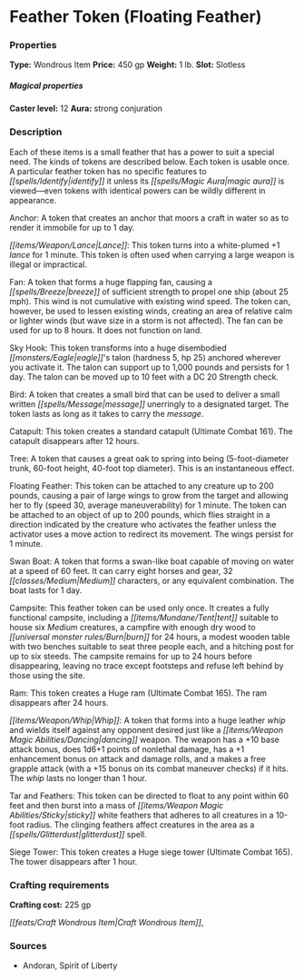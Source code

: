﻿---
Title: "Feather Token (Floating Feather)"
Type: "Wondrous Item"
Price: "450 gp"
Weight: "1 lb."
Slot: "Slotless"
Caster level: "12"
Aura: "strong conjuration"
Description: |
  "Each of these items is a small feather that has a power to suit a special need. The kinds of tokens are described below. Each token is usable once. A particular feather token has no specific features to identify it unless its magic aura is viewed—even tokens with identical powers can be wildly different in appearance.
  _Anchor_: A token that creates an anchor that moors a craft in water so as to render it immobile for up to 1 day.
  _Lance_: This token turns into a white-plumed _+1 lance_ for 1 minute. This token is often used when carrying a large weapon is illegal or impractical.
  _Fan_: A token that forms a huge flapping fan, causing a breeze of sufficient strength to propel one ship (about 25 mph). This wind is not cumulative with existing wind speed. The token can, however, be used to lessen existing winds, creating an area of relative calm or lighter winds (but wave size in a storm is not affected). The fan can be used for up to 8 hours. It does not function on land.
  _Sky Hook_: This token transforms into a huge disembodied eagle's talon (hardness 5, hp 25) anchored wherever you activate it. The talon can support up to 1,000 pounds and persists for 1 day. The talon can be moved up to 10 feet with a DC 20 Strength check.
  _Bird_: A token that creates a small bird that can be used to deliver a small written message unerringly to a designated target. The token lasts as long as it takes to carry the message.
  _Catapult_: This token creates a standard catapult (_Ultimate Combat_ 161). The catapult disappears after 12 hours.
  _Tree_: A token that causes a great oak to spring into being (5-foot-diameter trunk, 60-foot height, 40-foot top diameter). This is an instantaneous effect.
  _Floating Feather_: This token can be attached to any creature up to 200 pounds, causing a pair of large wings to grow from the target and allowing her to fly (speed 30, average maneuverability) for 1 minute. The token can be attached to an object of up to 200 pounds, which flies straight in a direction indicated by the creature who activates the feather unless the activator uses a move action to redirect its movement. The wings persist for 1 minute.
  _Swan Boat_: A token that forms a swan-like boat capable of moving on water at a speed of 60 feet. It can carry eight horses and gear, 32 Medium characters, or any equivalent combination. The boat lasts for 1 day.
  _Campsite_: This feather token can be used only once. It creates a fully functional campsite, including a tent suitable to house six Medium creatures, a campfire with enough dry wood to burn for 24 hours, a modest wooden table with two benches suitable to seat three people each, and a hitching post for up to six steeds. The campsite remains for up to 24 hours before disappearing, leaving no trace except footsteps and refuse left behind by those using the site.
  _Ram_: This token creates a Huge ram (_Ultimate Combat_ 165). The ram disappears after 24 hours.
  _Whip_: A token that forms into a huge leather whip and wields itself against any opponent desired just like a _dancing_ weapon. The weapon has a +10 base attack bonus, does 1d6+1 points of nonlethal damage, has a +1 enhancement bonus on attack and damage rolls, and a makes a free grapple attack (with a +15 bonus on its combat maneuver checks) if it hits. The whip lasts no longer than 1 hour.
  _Tar and Feathers_: This token can be directed to float to any point within 60 feet and then burst into a mass of sticky white feathers that adheres to all creatures in a 10-foot radius. The clinging feathers affect creatures in the area as a _glitterdust_ spell.
  _Siege Tower_: This token creates a Huge siege tower (_Ultimate Combat_ 165). The tower disappears after 1 hour."
Crafting cost: "225 gp"
Sources: "['Andoran, Spirit of Liberty']"
---

# Feather Token (Floating Feather)

### Properties

**Type:** Wondrous Item **Price:** 450 gp **Weight:** 1 lb. **Slot:** Slotless

##### Magical properties

**Caster level:** 12 **Aura:** strong conjuration

### Description

Each of these items is a small feather that has a power to suit a special need. The kinds of tokens are described below. Each token is usable once. A particular feather token has no specific features to _[[spells/Identify|identify]]_ it unless its _[[spells/Magic Aura|magic aura]]_ is viewed—even tokens with identical powers can be wildly different in appearance.

Anchor: A token that creates an anchor that moors a craft in water so as to render it immobile for up to 1 day.

_[[items/Weapon/Lance|Lance]]_: This token turns into a white-plumed +1 _lance_ for 1 minute. This token is often used when carrying a large weapon is illegal or impractical.

Fan: A token that forms a huge flapping fan, causing a _[[spells/Breeze|breeze]]_ of sufficient strength to propel one ship (about 25 mph). This wind is not cumulative with existing wind speed. The token can, however, be used to lessen existing winds, creating an area of relative calm or lighter winds (but wave size in a storm is not affected). The fan can be used for up to 8 hours. It does not function on land.

Sky Hook: This token transforms into a huge disembodied _[[monsters/Eagle|eagle]]_'s talon (hardness 5, hp 25) anchored wherever you activate it. The talon can support up to 1,000 pounds and persists for 1 day. The talon can be moved up to 10 feet with a DC 20 Strength check.

Bird: A token that creates a small bird that can be used to deliver a small written _[[spells/Message|message]]_ unerringly to a designated target. The token lasts as long as it takes to carry the _message_.

Catapult: This token creates a standard catapult (Ultimate Combat 161). The catapult disappears after 12 hours.

Tree: A token that causes a great oak to spring into being (5-foot-diameter trunk, 60-foot height, 40-foot top diameter). This is an instantaneous effect.

Floating Feather: This token can be attached to any creature up to 200 pounds, causing a pair of large wings to grow from the target and allowing her to fly (speed 30, average maneuverability) for 1 minute. The token can be attached to an object of up to 200 pounds, which flies straight in a direction indicated by the creature who activates the feather unless the activator uses a move action to redirect its movement. The wings persist for 1 minute.

Swan Boat: A token that forms a swan-like boat capable of moving on water at a speed of 60 feet. It can carry eight horses and gear, 32 _[[classes/Medium|Medium]]_ characters, or any equivalent combination. The boat lasts for 1 day.

Campsite: This feather token can be used only once. It creates a fully functional campsite, including a _[[items/Mundane/Tent|tent]]_ suitable to house six _Medium_ creatures, a campfire with enough dry wood to _[[universal monster rules/Burn|burn]]_ for 24 hours, a modest wooden table with two benches suitable to seat three people each, and a hitching post for up to six steeds. The campsite remains for up to 24 hours before disappearing, leaving no trace except footsteps and refuse left behind by those using the site.

Ram: This token creates a Huge ram (Ultimate Combat 165). The ram disappears after 24 hours.

_[[items/Weapon/Whip|Whip]]_: A token that forms into a huge leather _whip_ and wields itself against any opponent desired just like a _[[items/Weapon Magic Abilities/Dancing|dancing]]_ weapon. The weapon has a +10 base attack bonus, does 1d6+1 points of nonlethal damage, has a +1 enhancement bonus on attack and damage rolls, and a makes a free grapple attack (with a +15 bonus on its combat maneuver checks) if it hits. The _whip_ lasts no longer than 1 hour.

Tar and Feathers: This token can be directed to float to any point within 60 feet and then burst into a mass of _[[items/Weapon Magic Abilities/Sticky|sticky]]_ white feathers that adheres to all creatures in a 10-foot radius. The clinging feathers affect creatures in the area as a _[[spells/Glitterdust|glitterdust]]_ spell.

Siege Tower: This token creates a Huge siege tower (Ultimate Combat 165). The tower disappears after 1 hour.

### Crafting requirements

**Crafting cost:** 225 gp

_[[feats/Craft Wondrous Item|Craft Wondrous Item]]_,

### Sources

* Andoran, Spirit of Liberty